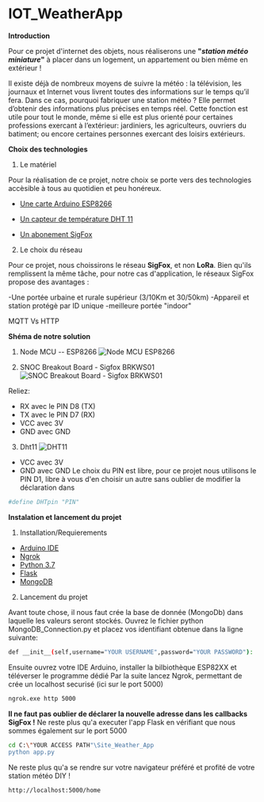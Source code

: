 # IOT_WeatherApp

**Introduction**

Pour ce projet d'internet des objets, nous réaliserons une **"*station météo miniature*"** à placer dans un logement, un appartement ou bien même en extérieur ! 

Il existe déjà de nombreux moyens de suivre la météo : la télévision, les journaux et Internet vous livrent toutes des informations sur le temps qu’il fera. Dans ce cas, pourquoi fabriquer une station météo ? Elle permet d’obtenir des informations plus précises en temps réel. Cette fonction est utile pour tout le monde, même si elle est plus orienté pour certaines professions exercant à l’extérieur: jardiniers, les agriculteurs, ouvriers du batiment; ou encore certaines personnes exercant des loisirs extérieurs.

**Choix des technologies**

1. Le matériel

Pour la réalisation de ce projet, notre choix se porte vers des technologies accèsible à tous au quotidien et peu honéreux. 

 - [Une carte Arduino ESP8266](https://www.amazon.fr/Yizhet-NodeMCU-ESP8266-ESP-12E-D%C3%A9veloppement/dp/B07XJWK5F4/ref=sr_1_1_sspa?keywords=arduino+esp8266&qid=1583017212&sr=8-1-spons&psc=1&spLa=ZW5jcnlwdGVkUXVhbGlmaWVyPUExRTlZMzFUVlVGNlo5JmVuY3J5cHRlZElkPUEwMzkyNzIwM0NXWFAxMTFFR0RFNiZlbmNyeXB0ZWRBZElkPUEwMjI2NjM0U0szMlhXN0xQTklVJndpZGdldE5hbWU9c3BfYXRmJmFjdGlvbj1jbGlja1JlZGlyZWN0JmRvTm90TG9nQ2xpY2s9dHJ1ZQ==)
 

  - [Un capteur de température DHT 11](https://www.amazon.fr/AZDelivery-capteur-dhumidit%C3%A9-temp%C3%A9rature-Raspberry/dp/B07TXR5NQ6/ref=sr_1_1_sspa?__mk_fr_FR=%C3%85M%C3%85%C5%BD%C3%95%C3%91&keywords=DHT11&qid=1583017305&sr=8-1-spons&psc=1&spLa=ZW5jcnlwdGVkUXVhbGlmaWVyPUEyUk1UVE1ZWkhFOEVaJmVuY3J5cHRlZElkPUEwMzA4MTk5Vkc2NEhKMldRN1pLJmVuY3J5cHRlZEFkSWQ9QTAwMzU4NjczRjdKV1dWSlpFSUtZJndpZGdldE5hbWU9c3BfYXRmJmFjdGlvbj1jbGlja1JlZGlyZWN0JmRvTm90TG9nQ2xpY2s9dHJ1ZQ==)

  - [Un abonement SigFox](https://www.sigfox.com/en)

2. Le choix du réseau

Pour ce projet, nous choissirons le réseau **SigFox**, et non **LoRa**. Bien qu'ils remplissent la même tâche, pour notre cas d'application, le réseaux SigFox propose des avantages : 

-Une portée urbaine et rurale supérieur (3/10Km et 30/50km)
-Appareil et station protégè par ID unique 
-meilleure portée "indoor"

MQTT Vs HTTP

**Shéma de notre solution**
1. Node MCU -- ESP8266
![Node MCU ESP8266](https://www.bastelgarage.ch/image/cache/catalog/Artikel/420181-420190/420184_5-800x800.jpg)	

2. SNOC Breakout Board - Sigfox BRKWS01
![SNOC Breakout Board - Sigfox BRKWS01](https://qiita-image-store.s3.amazonaws.com/0/172313/0e936214-f347-f9b4-e9e9-bb7327b83d43.png)	

Reliez: 
* RX avec le PIN D8 (TX)
* TX avec le PIN D7 (RX)
* VCC avec 3V
* GND avec GND

3. Dht11 
![DHT11](https://1.bp.blogspot.com/-7cT2bEcG3Ig/XbRys2rV5II/AAAAAAAAB3Y/O-AtFmQDUuEJpW8UJ4q12Q9G471uWH3_QCEwYBhgL/s1600/gambar4.png)	
* VCC avec 3V
* GND avec GND
Le choix du PIN est libre, pour ce projet nous utilisons le PIN D1, libre à vous d'en choisir un autre sans oublier de modifier la déclaration dans 

```sh
#define DHTpin "PIN"
```


**Instalation et lancement du projet**

1. Installation/Requierements

- [Arduino IDE](https://www.arduino.cc/en/Main/Software)
- [Ngrok]( https://ngrok.com/)
- [Python 3.7](https://www.python.org/downloads/release/python-370/)
- [Flask](https://fr.wikipedia.org/wiki/Flask_(framework))
- [MongoDB](https://www.mongodb.com/fr)

2. Lancement du projet

Avant toute chose, il nous faut crée la base de donnée (MongoDb) dans laquelle les valeurs seront stockés.
Ouvrez le fichier python MongoDB_Connection.py et placez vos identifiant obtenue dans la ligne suivante: 

```sh
def __init__(self,username="YOUR USERNAME",password="YOUR PASSWORD"):
```

Ensuite ouvrez votre IDE Arduino, installer la bilbiothèque ESP82XX et téléverser le programme dédié Par la suite lancez Ngrok, permettant de crée un localhost securisé (ici sur le port 5000)

```sh
ngrok.exe http 5000
```
**Il ne faut pas oublier de déclarer la nouvelle adresse dans les callbacks SigFox !**
Ne reste plus qu'a executer l'app Flask en vérifiant que nous sommes également sur le port 5000

```sh
cd C:\"YOUR ACCESS PATH"\Site_Weather_App
python app.py
```
Ne reste plus qu'a se rendre sur votre navigateur préféré et profité de votre station météo DIY ! 

```sh
http://localhost:5000/home
```
